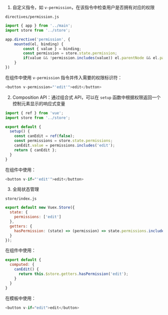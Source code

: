 1. 自定义指令，如 `v-permission`，在该指令中检查用户是否拥有对应的权限

`directives/permission.js`

```JavaScript
import { app } from '../main';
import store from '../store';

app.directive('permission', {
    mounted(el, binding) {
        const { value } = binding;
        const permission = store.state.permission;
        if(value && !permission.includes(value)) el.parentNode && el.parentNode.removeChild(el);
    }
})
```

在组件中使用 `v-permission` 指令并传入需要的权限标识符：

```JavaScript
<button v-permission="'edit'">edit</button>
```

2. Composition API：通过组合式 API，可以在 `setup` 函数中根据权限返回一个控制元素显示的响应式变量

```JavaScript
import { ref } from 'vue';
import store from '../store'; 

export default {
  setup() {
    const canEdit = ref(false);
    const permissions = store.state.permissions; 
    canEdit.value = permissions.includes('edit');
    return { canEdit };
  }
}
```

在组件中使用：

```JavaScript
<button v-if="'edit'">edit</button>
```

3. 全局状态管理

`store/index.js`

```JavaScript
export default new Vuex.Store({
  state: {
    permissions: ['edit'] 
  },
  getters: {
    hasPermission: (state) => (permission) => state.permissions.includes(permission);
  }
});
```

在组件中使用：

```JavaScript
export default {
  computed: {
    canEdit() {
      return this.$store.getters.hasPermission('edit');
    }
  }
}
```

在模板中使用：

```JavaScript
<button v-if="edit">edit</button>
```

